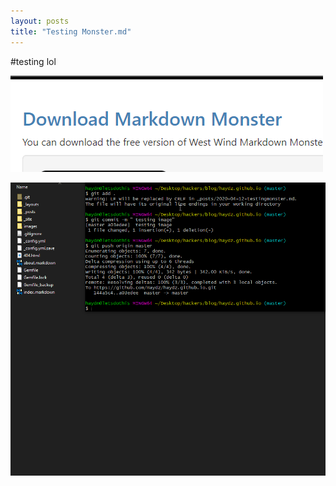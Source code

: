 ```yaml
---
layout: posts
title: "Testing Monster.md"
---
```


#testing lol

![looname](/images/imagetest_2.png)



![](testprintscreen.png)